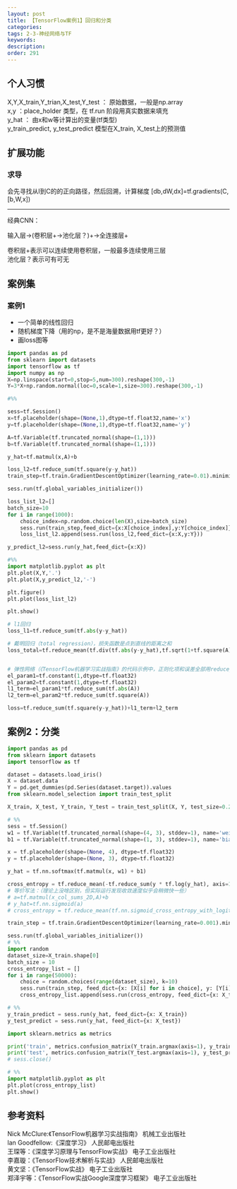 ```yaml
---
layout: post
title: 【TensorFlow案例1】回归和分类
categories:
tags: 2-3-神经网络与TF
keywords:
description:
order: 291
---
```


<!-- <iframe src="https://www.guofei.site/StatisticsBlog/TF1.html" width="100%" height="1800em" marginwidth="10%"></iframe> -->


## 个人习惯  

X,Y,X_train,Y_trian,X_test,Y_test ： 原始数据，一般是np.array  
x,y ：place_holder 类型，在 tf.run 阶段用真实数据来填充  
y_hat ： 由x和w等计算出的变量(tf类型)  
y_train_predict, y_test_predict 模型在X_train, X_test上的预测值  


## 扩展功能
### 求导
会先寻找从I到C的的正向路径，然后回溯，计算梯度
[db,dW,dx]=tf.gradients(C,[b,W,x])



-----------------------------------------------
<!-- <iframe src="https://www.guofei.site/StatisticsBlog/TF2.html" width="100%" height="1800em" marginwidth="10%"></iframe> -->



经典CNN：  


输入层→(卷积层+→池化层？)+→全连接层+  


卷积层+表示可以连续使用卷积层，一般最多连续使用三层  
池化层？表示可有可无  

## 案例集
### 案例1
- 一个简单的线性回归
- 随机梯度下降（用的np，是不是海量数据用tf更好？）
- 画loss图等


```py
import pandas as pd
from sklearn import datasets
import tensorflow as tf
import numpy as np
X=np.linspace(start=0,stop=5,num=300).reshape(300,-1)
Y=3*X+np.random.normal(loc=0,scale=1,size=300).reshape(300,-1)

#%%

sess=tf.Session()
x=tf.placeholder(shape=(None,1),dtype=tf.float32,name='x')
y=tf.placeholder(shape=(None,1),dtype=tf.float32,name='y')

A=tf.Variable(tf.truncated_normal(shape=(1,1)))
b=tf.Variable(tf.truncated_normal(shape=(1,1)))

y_hat=tf.matmul(x,A)+b

loss_l2=tf.reduce_sum(tf.square(y-y_hat))
train_step=tf.train.GradientDescentOptimizer(learning_rate=0.01).minimize(loss_l2)

sess.run(tf.global_variables_initializer())

loss_list_l2=[]
batch_size=10
for i in range(1000):
    choice_index=np.random.choice(len(X),size=batch_size)
    sess.run(train_step,feed_dict={x:X[choice_index],y:Y[choice_index]})
    loss_list_l2.append(sess.run(loss_l2,feed_dict={x:X,y:Y}))

y_predict_l2=sess.run(y_hat,feed_dict={x:X})

#%%
import matplotlib.pyplot as plt
plt.plot(X,Y,'.')
plt.plot(X,y_predict_l2,'-')

plt.figure()
plt.plot(loss_list_l2)

plt.show()
```


```py
# l1回归
loss_l1=tf.reduce_sum(tf.abs(y-y_hat))

# 戴明回归（total regression），损失函数是点到直线的距离之和
loss_total=tf.reduce_mean(tf.div(tf.abs(y-y_hat),tf.sqrt(1+tf.square(A))))


# 弹性网络（《TensorFlow机器学习实战指南》的代码示例中，正则化项和误差全部用reduce_mean计算的，但wiki上弹性网络的公式对应reduce_sum，目前还没研究哪个合理）
el_param1=tf.constant(1,dtype=tf.float32)
el_param2=tf.constant(1,dtype=tf.float32)
l1_term=el_param1*tf.reduce_sum(tf.abs(A))
l2_term=el_param2*tf.reduce_sum(tf.square(A))

loss=tf.reduce_sum(tf.square(y-y_hat))+l1_term+l2_term
```

## 案例2：分类
```py
import pandas as pd
from sklearn import datasets
import tensorflow as tf

dataset = datasets.load_iris()
X = dataset.data
Y = pd.get_dummies(pd.Series(dataset.target)).values
from sklearn.model_selection import train_test_split

X_train, X_test, Y_train, Y_test = train_test_split(X, Y, test_size=0.2)

# %%
sess = tf.Session()
w1 = tf.Variable(tf.truncated_normal(shape=(4, 3), stddev=1), name='weight1')
b1 = tf.Variable(tf.truncated_normal(shape=(1, 3), stddev=1), name='bias1')

x = tf.placeholder(shape=(None, 4), dtype=tf.float32)
y = tf.placeholder(shape=(None, 3), dtype=tf.float32)

y_hat = tf.nn.softmax(tf.matmul(x, w1) + b1)

cross_entropy = tf.reduce_mean(-tf.reduce_sum(y * tf.log(y_hat), axis=1))
# 等价写法：（理论上没啥区别，但实际运行发现收敛速度似乎会稍微快一些）
# a=tf.matmul(x_col_sums_2D,A)+b
# y_hat=tf.nn.sigmoid(a)
# cross_entropy = tf.reduce_mean(tf.nn.sigmoid_cross_entropy_with_logits(logits=a, labels=y))

train_step = tf.train.GradientDescentOptimizer(learning_rate=0.001).minimize(cross_entropy)

sess.run(tf.global_variables_initializer())
# %%
import random
dataset_size=X_train.shape[0]
batch_size = 10
cross_entropy_list = []
for i in range(50000):
    choice = random.choices(range(dataset_size), k=10)
    sess.run(train_step, feed_dict={x: [X[i] for i in choice], y: [Y[i] for i in choice]})
    cross_entropy_list.append(sess.run(cross_entropy, feed_dict={x: X_train, y: Y_train}))

# %%
y_train_predict = sess.run(y_hat, feed_dict={x: X_train})
y_test_predict = sess.run(y_hat, feed_dict={x: X_test})

import sklearn.metrics as metrics

print('train', metrics.confusion_matrix(Y_train.argmax(axis=1), y_train_predict.argmax(axis=1)))
print('test', metrics.confusion_matrix(Y_test.argmax(axis=1), y_test_predict.argmax(axis=1)))
# sess.close()

# %%
import matplotlib.pyplot as plt
plt.plot(cross_entropy_list)
plt.show()
```

## 参考资料
Nick McClure:《TensorFlow机器学习实战指南》 机械工业出版社  
lan Goodfellow:《深度学习》 人民邮电出版社  
王琛等：《深度学习原理与TensorFlow实战》 电子工业出版社  
李嘉璇：《TensorFlow技术解析与实战》 人民邮电出版社  
黄文坚：《TensorFlow实战》 电子工业出版社  
郑泽宇等：《TensorFlow实战Google深度学习框架》 电子工业出版社
